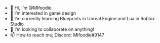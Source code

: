 - 👋 Hi, I’m @MIfoodie
- 👀 I’m interested in game design
- 🌱 I’m currently learning Blueprints in Unreal Engine and Lua in Roblox Studio
- 💞️ I’m looking to collaborate on anything!
- 📫 How to reach me; Discord: MIfoodie#9147 


